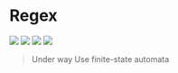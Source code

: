 # Regex

![](https://img.shields.io/badge/language-Python-blue.svg)
![](https://img.shields.io/badge/category-learning-yellow.svg)
[![](https://img.shields.io/badge/blog-@dejavudwh-red.svg)](https://dejavudwh.cn/)
![](http://progressed.io/bar/82?title=done)

> Under way
> Use finite-state automata